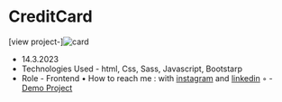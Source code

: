 # CreditCard
[view project-]![card](https://user-images.githubusercontent.com/120955025/224984605-72e9d52f-8f0d-4e4c-beb7-98d60474c60a.png)
- 14.3.2023
- Technologies Used - html, Css, Sass, Javascript, Bootstarp
- Role - Frontend
• How to reach me : with [instagram](https://www.instagram.com/alinikseresht_web) and [linkedin](https://https://www.linkedin.com/in/ali-nikseresht-966560258/)
◦ - [Demo Project](https://alinikseresht.github.io/CreditCard/)
